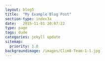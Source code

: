 ```yaml
---
layout: blog5
title:  "My Example Blog Post"
section-type: index3a
date:   2015-11-01 20:07:22
type: page
tags: dude
categories: jekyll update
sitemap:
  priority: 1.0
backgroundimage: /images/Clim8-Team-1-1.jpg
---
```


<!--
If you want to have a static message in your intro layout, disable the dynamic-typing in the _config.yml and write here your text
-->
 